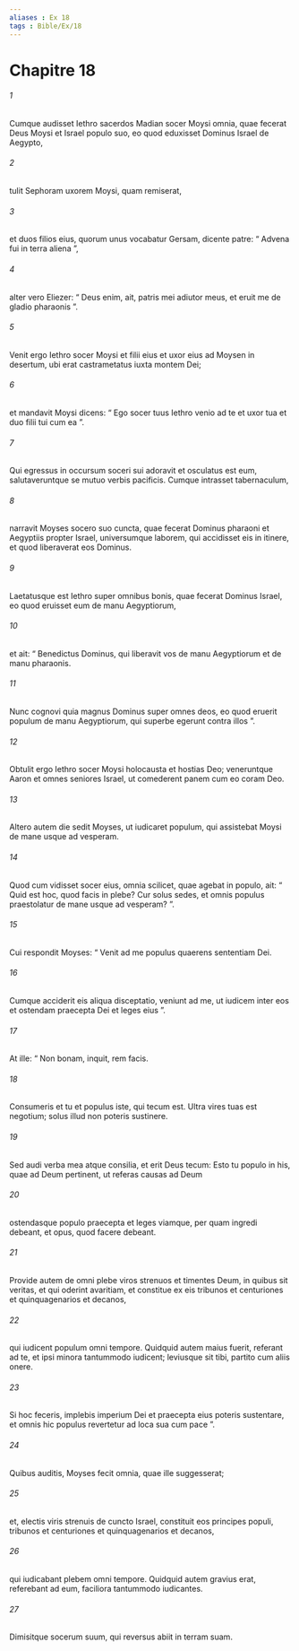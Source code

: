 ```yaml
---
aliases : Ex 18
tags : Bible/Ex/18
---
```


# Chapitre 18

###### 1
Cumque audisset Iethro sacerdos Madian socer Moysi omnia, quae fecerat Deus Moysi et Israel populo suo, eo quod eduxisset Dominus Israel de Aegypto, 
###### 2
tulit Sephoram uxorem Moysi, quam remiserat, 
###### 3
et duos filios eius, quorum unus vocabatur Gersam, dicente patre: “ Advena fui in terra aliena ”, 
###### 4
alter vero Eliezer: “ Deus enim, ait, patris mei adiutor meus, et eruit me de gladio pharaonis ”. 
###### 5
Venit ergo Iethro socer Moysi et filii eius et uxor eius ad Moysen in desertum, ubi erat castrametatus iuxta montem Dei; 
###### 6
et mandavit Moysi dicens: “ Ego socer tuus Iethro venio ad te et uxor tua et duo filii tui cum ea ”.
###### 7
Qui egressus in occursum soceri sui adoravit et osculatus est eum, salutaveruntque se mutuo verbis pacificis. Cumque intrasset tabernaculum, 
###### 8
narravit Moyses socero suo cuncta, quae fecerat Dominus pharaoni et Aegyptiis propter Israel, universumque laborem, qui accidisset eis in itinere, et quod liberaverat eos Dominus. 
###### 9
Laetatusque est Iethro super omnibus bonis, quae fecerat Dominus Israel, eo quod eruisset eum de manu Aegyptiorum, 
###### 10
et ait: “ Benedictus Dominus, qui liberavit vos de manu Aegyptiorum et de manu pharaonis. 
###### 11
Nunc cognovi quia magnus Dominus super omnes deos, eo quod eruerit populum de manu Aegyptiorum, qui superbe egerunt contra illos ”. 
###### 12
Obtulit ergo Iethro socer Moysi holocausta et hostias Deo; veneruntque Aaron et omnes seniores Israel, ut comederent panem cum eo coram Deo.
###### 13
Altero autem die sedit Moyses, ut iudicaret populum, qui assistebat Moysi de mane usque ad vesperam. 
###### 14
Quod cum vidisset socer eius, omnia scilicet, quae agebat in populo, ait: “ Quid est hoc, quod facis in plebe? Cur solus sedes, et omnis populus praestolatur de mane usque ad vesperam? ”. 
###### 15
Cui respondit Moyses: “ Venit ad me populus quaerens sententiam Dei. 
###### 16
Cumque acciderit eis aliqua disceptatio, veniunt ad me, ut iudicem inter eos et ostendam praecepta Dei et leges eius ”. 
###### 17
At ille: “ Non bonam, inquit, rem facis. 
###### 18
Consumeris et tu et populus iste, qui tecum est. Ultra vires tuas est negotium; solus illud non poteris sustinere. 
###### 19
Sed audi verba mea atque consilia, et erit Deus tecum: Esto tu populo in his, quae ad Deum pertinent, ut referas causas ad Deum 
###### 20
ostendasque populo praecepta et leges viamque, per quam ingredi debeant, et opus, quod facere debeant. 
###### 21
Provide autem de omni plebe viros strenuos et timentes Deum, in quibus sit veritas, et qui oderint avaritiam, et constitue ex eis tribunos et centuriones et quinquagenarios et decanos, 
###### 22
qui iudicent populum omni tempore. Quidquid autem maius fuerit, referant ad te, et ipsi minora tantummodo iudicent; leviusque sit tibi, partito cum aliis onere. 
###### 23
Si hoc feceris, implebis imperium Dei et praecepta eius poteris sustentare, et omnis hic populus revertetur ad loca sua cum pace ”.
###### 24
Quibus auditis, Moyses fecit omnia, quae ille suggesserat; 
###### 25
et, electis viris strenuis de cuncto Israel, constituit eos principes populi, tribunos et centuriones et quinquagenarios et decanos, 
###### 26
qui iudicabant plebem omni tempore. Quidquid autem gravius erat, referebant ad eum, faciliora tantummodo iudicantes. 
###### 27
Dimisitque socerum suum, qui reversus abiit in terram suam.
